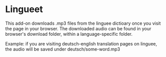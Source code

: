# Lingueet

This add-on downloads .mp3 files from the linguee dictioary once you
visit the page in your browser. The downloaded audio can be found in
your browser's download folder, within a language-specific folder.

Example: if you are visiting deutsch-english translation pages on
linguee, the audio will be saved under deutsch/some-word.mp3
